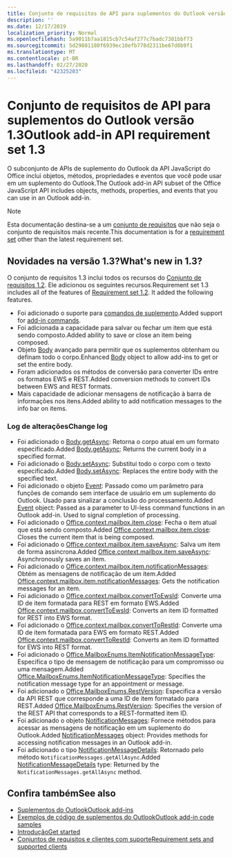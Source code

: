 ```yaml
---
title: Conjunto de requisitos de API para suplementos do Outlook versão 1.3
description: ''
ms.date: 12/17/2019
localization_priority: Normal
ms.openlocfilehash: 5a9011b7aa1815cb7c54af277c7badc7381bbf73
ms.sourcegitcommit: 5d29801180f6939ec10efb778d2311be67d8b9f1
ms.translationtype: MT
ms.contentlocale: pt-BR
ms.lasthandoff: 02/27/2020
ms.locfileid: "42325203"
---
```

# <a name="outlook-add-in-api-requirement-set-13"></a><span data-ttu-id="bd6f1-102">Conjunto de requisitos de API para suplementos do Outlook versão 1.3</span><span class="sxs-lookup"><span data-stu-id="bd6f1-102">Outlook add-in API requirement set 1.3</span></span>

<span data-ttu-id="bd6f1-103">O subconjunto de APIs de suplemento do Outlook da API JavaScript do Office inclui objetos, métodos, propriedades e eventos que você pode usar em um suplemento do Outlook.</span><span class="sxs-lookup"><span data-stu-id="bd6f1-103">The Outlook add-in API subset of the Office JavaScript API includes objects, methods, properties, and events that you can use in an Outlook add-in.</span></span>

> [!NOTE]
> <span data-ttu-id="bd6f1-104">Esta documentação destina-se a um [conjunto de requisitos](/office/dev/add-ins/reference/requirement-sets/outlook-api-requirement-sets) que não seja o conjunto de requisitos mais recente.</span><span class="sxs-lookup"><span data-stu-id="bd6f1-104">This documentation is for a [requirement set](/office/dev/add-ins/reference/requirement-sets/outlook-api-requirement-sets) other than the latest requirement set.</span></span>

## <a name="whats-new-in-13"></a><span data-ttu-id="bd6f1-105">Novidades na versão 1.3?</span><span class="sxs-lookup"><span data-stu-id="bd6f1-105">What's new in 1.3?</span></span>

<span data-ttu-id="bd6f1-p101">O conjunto de requisitos 1.3 inclui todos os recursos do [Conjunto de requisitos 1.2](../requirement-set-1.2/outlook-requirement-set-1.2.md). Ele adicionou os seguintes recursos.</span><span class="sxs-lookup"><span data-stu-id="bd6f1-p101">Requirement set 1.3 includes all of the features of [Requirement set 1.2](../requirement-set-1.2/outlook-requirement-set-1.2.md). It added the following features.</span></span>

- <span data-ttu-id="bd6f1-108">Foi adicionado o suporte para [comandos de suplemento](../../../outlook/add-in-commands-for-outlook.md).</span><span class="sxs-lookup"><span data-stu-id="bd6f1-108">Added support for [add-in commands](../../../outlook/add-in-commands-for-outlook.md).</span></span>
- <span data-ttu-id="bd6f1-109">Foi adicionada a capacidade para salvar ou fechar um item que está sendo composto.</span><span class="sxs-lookup"><span data-stu-id="bd6f1-109">Added ability to save or close an item being composed.</span></span>
- <span data-ttu-id="bd6f1-110">Objeto [Body](/javascript/api/outlook/office.body?view=outlook-js-1.3) avançado para permitir que os suplementos obtenham ou definam todo o corpo.</span><span class="sxs-lookup"><span data-stu-id="bd6f1-110">Enhanced [Body](/javascript/api/outlook/office.body?view=outlook-js-1.3) object to allow add-ins to get or set the entire body.</span></span>
- <span data-ttu-id="bd6f1-111">Foram adicionados os métodos de conversão para converter IDs entre os formatos EWS e REST.</span><span class="sxs-lookup"><span data-stu-id="bd6f1-111">Added conversion methods to convert IDs between EWS and REST formats.</span></span>
- <span data-ttu-id="bd6f1-112">Mais capacidade de adicionar mensagens de notificação à barra de informações nos itens.</span><span class="sxs-lookup"><span data-stu-id="bd6f1-112">Added ability to add notification messages to the info bar on items.</span></span>

### <a name="change-log"></a><span data-ttu-id="bd6f1-113">Log de alterações</span><span class="sxs-lookup"><span data-stu-id="bd6f1-113">Change log</span></span>

- <span data-ttu-id="bd6f1-114">Foi adicionado o [Body.getAsync](/javascript/api/outlook/office.body?view=outlook-js-1.3#getasync-coerciontype--options--callback-): Retorna o corpo atual em um formato especificado.</span><span class="sxs-lookup"><span data-stu-id="bd6f1-114">Added [Body.getAsync](/javascript/api/outlook/office.body?view=outlook-js-1.3#getasync-coerciontype--options--callback-): Returns the current body in a specified format.</span></span>
- <span data-ttu-id="bd6f1-115">Foi adicionado o [Body.setAsync](/javascript/api/outlook/office.body?view=outlook-js-1.3#setasync-data--options--callback-): Substitui todo o corpo com o texto especificado.</span><span class="sxs-lookup"><span data-stu-id="bd6f1-115">Added [Body.setAsync](/javascript/api/outlook/office.body?view=outlook-js-1.3#setasync-data--options--callback-): Replaces the entire body with the specified text.</span></span>
- <span data-ttu-id="bd6f1-p102">Foi adicionado o objeto [Event](/javascript/api/office/office.addincommands.event): Passado como um parâmetro para funções de comando sem interface de usuário em um suplemento do Outlook. Usado para sinalizar a conclusão do processamento.</span><span class="sxs-lookup"><span data-stu-id="bd6f1-p102">Added [Event](/javascript/api/office/office.addincommands.event) object: Passed as a parameter to UI-less command functions in an Outlook add-in. Used to signal completion of processing.</span></span>
- <span data-ttu-id="bd6f1-118">Foi adicionado o [Office.context.mailbox.item.close](office.context.mailbox.item.md#methods): Fecha o item atual que está sendo composto.</span><span class="sxs-lookup"><span data-stu-id="bd6f1-118">Added [Office.context.mailbox.item.close](office.context.mailbox.item.md#methods): Closes the current item that is being composed.</span></span>
- <span data-ttu-id="bd6f1-119">Foi adicionado o [Office.context.mailbox.item.saveAsync](office.context.mailbox.item.md#methods): Salva um item de forma assíncrona.</span><span class="sxs-lookup"><span data-stu-id="bd6f1-119">Added [Office.context.mailbox.item.saveAsync](office.context.mailbox.item.md#methods): Asynchronously saves an item.</span></span>
- <span data-ttu-id="bd6f1-120">Foi adicionado o [Office.context.mailbox.item.notificationMessages](office.context.mailbox.item.md#properties): Obtém as mensagens de notificação de um item.</span><span class="sxs-lookup"><span data-stu-id="bd6f1-120">Added [Office.context.mailbox.item.notificationMessages](office.context.mailbox.item.md#properties): Gets the notification messages for an item.</span></span>
- <span data-ttu-id="bd6f1-121">Foi adicionado o [Office.context.mailbox.convertToEwsId](office.context.mailbox.md#methods): Converte uma ID de item formatada para REST em formato EWS.</span><span class="sxs-lookup"><span data-stu-id="bd6f1-121">Added [Office.context.mailbox.convertToEwsId](office.context.mailbox.md#methods): Converts an item ID formatted for REST into EWS format.</span></span>
- <span data-ttu-id="bd6f1-122">Foi adicionado o [Office.context.mailbox.convertToRestId](office.context.mailbox.md#methods): Converte uma ID de item formatada para EWS em formato REST.</span><span class="sxs-lookup"><span data-stu-id="bd6f1-122">Added [Office.context.mailbox.convertToRestId](office.context.mailbox.md#methods): Converts an item ID formatted for EWS into REST format.</span></span>
- <span data-ttu-id="bd6f1-123">Foi adicionado o [Office.MailboxEnums.ItemNotificationMessageType](/javascript/api/outlook/office.mailboxenums.itemnotificationmessagetype?view=outlook-js-1.3): Especifica o tipo de mensagem de notificação para um compromisso ou uma mensagem.</span><span class="sxs-lookup"><span data-stu-id="bd6f1-123">Added [Office.MailboxEnums.ItemNotificationMessageType](/javascript/api/outlook/office.mailboxenums.itemnotificationmessagetype?view=outlook-js-1.3): Specifies the notification message type for an appointment or message.</span></span>
- <span data-ttu-id="bd6f1-124">Foi adicionado o [Office.MailboxEnums.RestVersion](/javascript/api/outlook/office.mailboxenums.restversion?view=outlook-js-1.3): Especifica a versão da API REST que corresponde a uma ID de item formatado para REST.</span><span class="sxs-lookup"><span data-stu-id="bd6f1-124">Added [Office.MailboxEnums.RestVersion](/javascript/api/outlook/office.mailboxenums.restversion?view=outlook-js-1.3): Specifies the version of the REST API that corresponds to a REST-formatted item ID.</span></span>
- <span data-ttu-id="bd6f1-125">Foi adicionado o objeto [NotificationMessages](/javascript/api/outlook/office.notificationmessages?view=outlook-js-1.3): Fornece métodos para acessar as mensagens de notificação em um suplemento do Outlook.</span><span class="sxs-lookup"><span data-stu-id="bd6f1-125">Added [NotificationMessages](/javascript/api/outlook/office.notificationmessages?view=outlook-js-1.3) object: Provides methods for accessing notification messages in an Outlook add-in.</span></span>
- <span data-ttu-id="bd6f1-126">Foi adicionado o tipo [NotificationMessageDetails](/javascript/api/outlook/office.notificationmessagedetails?view=outlook-js-1.3): Retornado pelo método `NotificationMessages.getAllAsync`.</span><span class="sxs-lookup"><span data-stu-id="bd6f1-126">Added [NotificationMessageDetails](/javascript/api/outlook/office.notificationmessagedetails?view=outlook-js-1.3) type: Returned by the `NotificationMessages.getAllAsync` method.</span></span>

## <a name="see-also"></a><span data-ttu-id="bd6f1-127">Confira também</span><span class="sxs-lookup"><span data-stu-id="bd6f1-127">See also</span></span>

- [<span data-ttu-id="bd6f1-128">Suplementos do Outlook</span><span class="sxs-lookup"><span data-stu-id="bd6f1-128">Outlook add-ins</span></span>](../../../outlook/outlook-add-ins-overview.md)
- [<span data-ttu-id="bd6f1-129">Exemplos de código de suplementos do Outlook</span><span class="sxs-lookup"><span data-stu-id="bd6f1-129">Outlook add-in code samples</span></span>](https://developer.microsoft.com/outlook/gallery/?filterBy=Outlook,Samples,Add-ins)
- [<span data-ttu-id="bd6f1-130">Introdução</span><span class="sxs-lookup"><span data-stu-id="bd6f1-130">Get started</span></span>](../../../quickstarts/outlook-quickstart.md)
- [<span data-ttu-id="bd6f1-131">Conjuntos de requisitos e clientes com suporte</span><span class="sxs-lookup"><span data-stu-id="bd6f1-131">Requirement sets and supported clients</span></span>](../../requirement-sets/outlook-api-requirement-sets.md)
